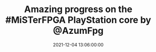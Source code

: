 ---
layout: quote
title: "Amazing progress on the #MiSTerFPGA PlayStation core by @AzumFpg"
date: '2021-12-04 13:06:00:00'
overrideUrl: "https://twitter.com/jamesfmackenzie/status/1467193670612959232"
tags: [FPGA, MiSTer, Retrogaming, Tweets, Videogames]
---